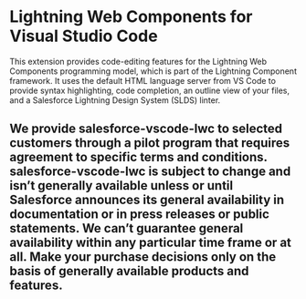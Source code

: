 # Lightning Web Components for Visual Studio Code

This extension provides code-editing features for the Lightning Web Components programming model, which is part of the Lightning Component framework. It uses the default HTML language server from VS Code to provide syntax highlighting, code completion, an outline view of your files, and a Salesforce Lightning Design System (SLDS) linter.

We provide salesforce-vscode-lwc to selected customers through a pilot program that requires agreement to specific terms and conditions. salesforce-vscode-lwc is subject to change and isn’t generally available unless or until Salesforce announces its general availability in documentation or in press releases or public statements. We can’t guarantee general availability within any particular time frame or at all. Make your purchase decisions only on the basis of generally available products and features.
---
